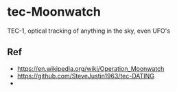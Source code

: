 # tec-Moonwatch
TEC-1, optical tracking of anything in the sky, even UFO's


## Ref
- https://en.wikipedia.org/wiki/Operation_Moonwatch
- https://github.com/SteveJustin1963/tec-DATING
-  
